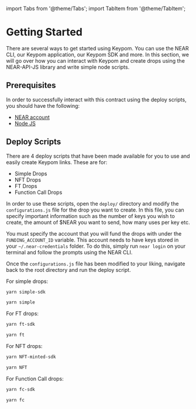 import Tabs from '@theme/Tabs';
import TabItem from '@theme/TabItem'; 

# Getting Started

There are several ways to get started using Keypom. You can use the NEAR CLI, our Keypom application, our Keypom SDK and more. In this section, we will go over how you can interact with Keypom and create drops using the NEAR-API-JS library and write simple node scripts.

## Prerequisites

In order to successfully interact with this contract using the deploy scripts, you should have the following: 

- [NEAR account](https://docs.near.org/concepts/basics/account)
- [Node JS](https://docs.npmjs.com/downloading-and-installing-node-js-and-npm)

## Deploy Scripts

There are 4 deploy scripts that have been made available for you to use and easily create Keypom links. These are for:
- Simple Drops
- NFT Drops
- FT Drops
- Function Call Drops

In order to use these scripts, open the `deploy/` directory and modify the `configurations.js` file for the drop you want to create. In this file, you can specify important information such as the number of keys you wish to create, the amount of $NEAR you want to send, how many uses per key etc.

You must specify the account that you will fund the drops with under the `FUNDING_ACCOUNT_ID` variable. This account needs to have keys stored in your `~/.near-credentials` folder. To do this, simply run `near login` on your terminal and follow the prompts using the NEAR CLI.

Once the `configurations.js` file has been modified to your liking, navigate back to the
root directory and run the deploy script.

For simple drops:
<Tabs>
<TabItem value="KPJS" label="🔑Keypom-JS SDK">

```bash
yarn simple-sdk
```

</TabItem>
<TabItem value="NRJS" label="💻NEAR-API-JS">

```bash
yarn simple
```

</TabItem>
</Tabs>

For FT drops:
<Tabs>
<TabItem value="KPJS" label="🔑Keypom-JS SDK">

```bash
yarn ft-sdk
```

</TabItem>
<TabItem value="NRJS" label="💻NEAR-API-JS">

```bash
yarn ft
```

</TabItem>
</Tabs>

For NFT drops:
<Tabs>
<TabItem value="KPJS" label="🔑Keypom-JS SDK">

```bash
yarn NFT-minted-sdk
```

</TabItem>
<TabItem value="NRJS" label="💻NEAR-API-JS">

```bash
yarn NFT
```

</TabItem>
</Tabs>
For Function Call drops:
<Tabs>
<TabItem value="KPJS" label="🔑Keypom-JS SDK">

```bash
yarn fc-sdk
```

</TabItem>
<TabItem value="NRJS" label="💻NEAR-API-JS">

```bash
yarn fc
```

</TabItem>
</Tabs>